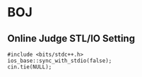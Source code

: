 # BOJ

## Online Judge STL/IO Setting
```
#include <bits/stdc++.h>
ios_base::sync_with_stdio(false);
cin.tie(NULL);
```
